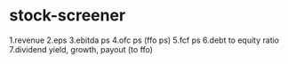 # stock-screener
1.revenue
2.eps
3.ebitda ps
4.ofc ps (ffo ps)
5.fcf ps
6.debt to equity ratio
7.dividend yield, growth, payout (to ffo)
